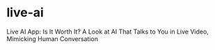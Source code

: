 # live-ai
Live AI App: Is It Worth It? A Look at AI That Talks to You in Live Video, Mimicking Human Conversation
